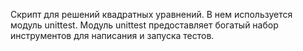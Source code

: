 Скрипт для решений квадратных уравнений. В нем используется модуль unittest. Модуль unittest предоставляет богатый набор инструментов для написания и запуска тестов. 
